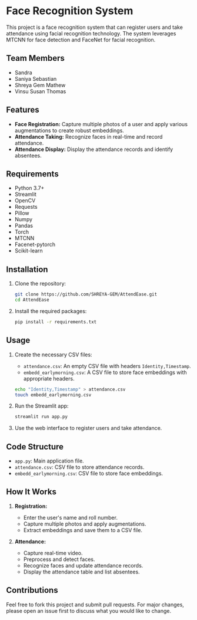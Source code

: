 # Face Recognition System

This project is a face recognition system that can register users and take attendance using facial recognition technology. The system leverages MTCNN for face detection and FaceNet for facial recognition.

## Team Members
- Sandra
- Saniya Sebastian
- Shreya Gem Mathew
- Vinsu Susan Thomas

## Features
- **Face Registration:** Capture multiple photos of a user and apply various augmentations to create robust embeddings.
- **Attendance Taking:** Recognize faces in real-time and record attendance.
- **Attendance Display:** Display the attendance records and identify absentees.

## Requirements
- Python 3.7+
- Streamlit
- OpenCV
- Requests
- Pillow
- Numpy
- Pandas
- Torch
- MTCNN
- Facenet-pytorch
- Scikit-learn

## Installation
1. Clone the repository:
    ```bash
    git clone https://github.com/SHREYA-GEM/AttendEase.git
    cd AttendEase
    ```

2. Install the required packages:
    ```bash
    pip install -r requirements.txt
    ```

## Usage
1. Create the necessary CSV files:
    - `attendance.csv`: An empty CSV file with headers `Identity,Timestamp`.
    - `embedd_earlymorning.csv`: A CSV file to store face embeddings with appropriate headers.

    ```bash
    echo "Identity,Timestamp" > attendance.csv
    touch embedd_earlymorning.csv
    ```

2. Run the Streamlit app:
    ```bash
    streamlit run app.py
    ```

3. Use the web interface to register users and take attendance.

## Code Structure
- `app.py`: Main application file.
- `attendance.csv`: CSV file to store attendance records.
- `embedd_earlymorning.csv`: CSV file to store face embeddings.

## How It Works
1. **Registration:** 
    - Enter the user's name and roll number.
    - Capture multiple photos and apply augmentations.
    - Extract embeddings and save them to a CSV file.

2. **Attendance:**
    - Capture real-time video.
    - Preprocess and detect faces.
    - Recognize faces and update attendance records.
    - Display the attendance table and list absentees.

## Contributions
Feel free to fork this project and submit pull requests. For major changes, please open an issue first to discuss what you would like to change.

